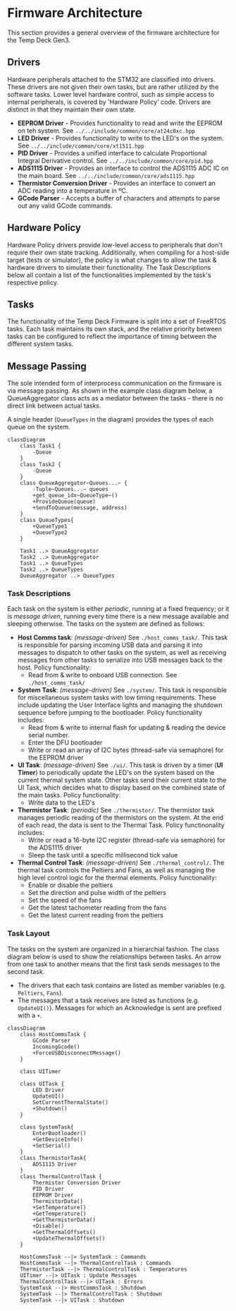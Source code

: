 # Firmware Architecture
This section provides a general overview of the firmware architecture for the Temp Deck Gen3.

## Drivers
Hardware peripherals attached to the STM32 are classified into drivers. These drivers are not given their own tasks, but are rather utilized _by_ the software tasks. Lower level hardware control, such as simple access to internal peripherals, is covered by 'Hardware Policy' code. Drivers are distinct in that they maintain their own state.

- __EEPROM Driver__ - Provides functionality to read and write the EEPROM on teh system. See `../../include/common/core/at24c0xc.hpp`
- __LED Driver__ - Provides functionality to write to the LED's on the system. See `../../include/common/core/xt1511.hpp`
- __PID Driver__ - Provides a unified interface to calculate Proportional Integral Derivative control. See `../../include/common/core/pid.hpp`
- __ADS1115 Driver__ - Provides an interface to control the ADS1115 ADC IC on the main board. See `../../include/common/core/ads1115.hpp`
- __Thermistor Conversion Driver__ - Provides an interface to convert an ADC reading into a temperature in ºC.
- __GCode Parser__ - Accepts a buffer of characters and attempts to parse out any valid GCode commands.

## Hardware Policy
Hardware Policy drivers provide low-level access to peripherals that don't require their own state tracking. Additionally, when compiling for a host-side target (tests or simulator), the policy is what changes to allow the task & hardware drivers to simulate their functionality. The Task Descriptions below all contain a list of the functionalities implemented by the task's respective policy.

## Tasks
The functionality of the Temp Deck Firmware is split into a set of FreeRTOS tasks. Each task maintains its own stack, and the relative priority between tasks can be configured to reflect the importance of timing between the different system tasks.


## Message Passing
The sole intended form of interprocess communication on the firmware is via message passing. As shown in the example class diagram below, a QueueAggregator class acts as a mediator between the tasks - there is no direct link between actual tasks.

A single header (`QueueTypes` in the diagram) provides the types of each queue on the system. 

```mermaid
classDiagram
    class Task1 {
        -Queue
    }
    class Task2 {
        -Queue
    }
    class QueueAggregator~Queues...~ {
        -Tuple~Queues...~ queues
        +get_queue_idx~QueueType~()
        +ProvideQueue(queue)
        +SendToQueue(message, address)
    }
    class QueueTypes{
        +QueueType1
        +QueueType2
    }

    Task1 ..> QueueAggregator
    Task2 ..> QueueAggregator
    Task1 ..> QueueTypes
    Task2 ..> QueueTypes
    QueueAggregator ..> QueueTypes
```

### Task Descriptions
Each task on the system is either _periodic_, running at a fixed frequency; or it is _message driven_, running every time there is a new message available and sleeping otherwise. The tasks on the system are defined as follows:

- __Host Comms task__: _(message-driven)_ See `./host_comms_task/`. This task is responsible for parsing incoming USB data and parsing it into messages to dispatch to other tasks on the system, as well as receiving messages from other tasks to serialize into USB messages back to the host. Policy functionality:
  - Read from & write to onboard USB connection. See `./host_comms_task/`
- __System Task__: _(message-driven)_ See `./system/`. This task is responsible for miscellaneous system tasks with low timing requirements. These include updating the User Interface lights and managing the shutdown sequence before jumping to the bootloader. Policy functionality includes:
  - Read from & write to internal flash for updating & reading the device serial number. 
  - Enter the DFU bootloader
  - Write or read an array of I2C bytes (thread-safe via semaphore) for the EEPROM driver
- __UI Task__: _(message-driven)_ See `./ui/`. This task is driven by a timer (__UI Timer__) to periodically update the LED's on the system based on the current thermal system state. Other tasks send their current state to the UI Task, which decides what to display based on the combined state of the main tasks. Policy functionality:
  - Write data to the LED's
- __Thermistor Task__: _(periodic)_ See `./thermistor/`. The thermistor task manages periodic reading of the thermistors on the system. At the end of each read, the data is sent to the Thermal Task. Policy functinonality includes:
  - Write or read a 16-byte I2C register (thread-safe via semaphore) for the ADS1115 driver
  - Sleep the task until a specific millisecond tick value
- __Thermal Control Task__: _(message-driven)_ See `./thermal_control/`. The thermal task controls the Peltiers and Fans, as well as managing the high level control logic for the thermal elements. Policy functionality:
  - Enable or disable the peltiers
  - Set the direction and pulse width of the peltiers
  - Set the speed of the fans
  - Get the latest tachometer reading from the fans
  - Get the latest current reading from the peltiers

### Task Layout

The tasks on the system are organized in a hierarchial fashion. The class diagram below is used to show the relationships between tasks. An arrow from one task to another means that the first task sends messages to the second task.

- The drivers that each task contains are listed as member variables (e.g. `Peltiers`, `Fans`).
- The messages that a task receives are listed as functions (e.g. `UpdateUI()`). Messages for which an Acknowledge is sent are prefixed with a `+`.

```mermaid
classDiagram
    class HostCommsTask {
        GCode Parser
        IncomingGcode()
        +ForceUSBDisconnectMessage()
    }

    class UITimer

    class UITask {
        LED Driver
        UpdateUI()
        SetCurrentThermalState()
        +Shutdown()
    }

    class SystemTask{
        EnterBootloader()
        +GetDeviceInfo()
        +SetSerial()
    }
    class ThermistorTask{
        ADS1115 Driver
    }
    class ThermalControlTask {
        Thermistor Conversion Driver
        PID Driver
        EEPROM Driver
        ThermistorData()
        +SetTemperature()
        +GetTemperature()
        +GetThermistorData()
        +Disable()
        +GetThermalOffsets()
        +UpdateThermalOffsets()
    }

    HostCommsTask --|> SystemTask : Commands
    HostCommsTask --|> ThermalControlTask : Commands
    ThermistorTask --|> ThermalControlTask : Temperatures
    UITimer --|> UITask : Update Messages
    ThermalControlTask --|> UITask : Errors
    SystemTask --|> HostCommsTask : Shutdown
    SystemTask --|> ThermalControlTask : Shutdown
    SystemTask --|> UITask : Shutdown
```
